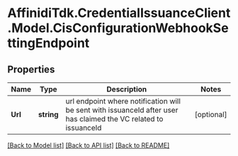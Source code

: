 # AffinidiTdk.CredentialIssuanceClient.Model.CisConfigurationWebhookSettingEndpoint

## Properties

Name | Type | Description | Notes
------------ | ------------- | ------------- | -------------
**Url** | **string** | url endpoint where notification will be sent with issuanceId after user has claimed the VC related to issuanceId | [optional] 

[[Back to Model list]](../README.md#documentation-for-models) [[Back to API list]](../README.md#documentation-for-api-endpoints) [[Back to README]](../README.md)

